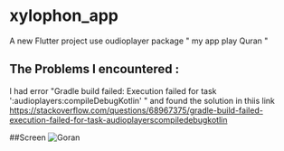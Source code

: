 # xylophon_app

A new Flutter project use oudioplayer package " my app play Quran "


## The Problems I encountered :

I had error "Gradle build failed: Execution failed for task ':audioplayers:compileDebugKotlin' " and found the solution in thiis link 
https://stackoverflow.com/questions/68967375/gradle-build-failed-execution-failed-for-task-audioplayerscompiledebugkotlin

##Screen
![Goran](https://user-images.githubusercontent.com/90145056/144884274-3bc38d8d-7464-4efa-95e8-048a7a674c36.PNG)
